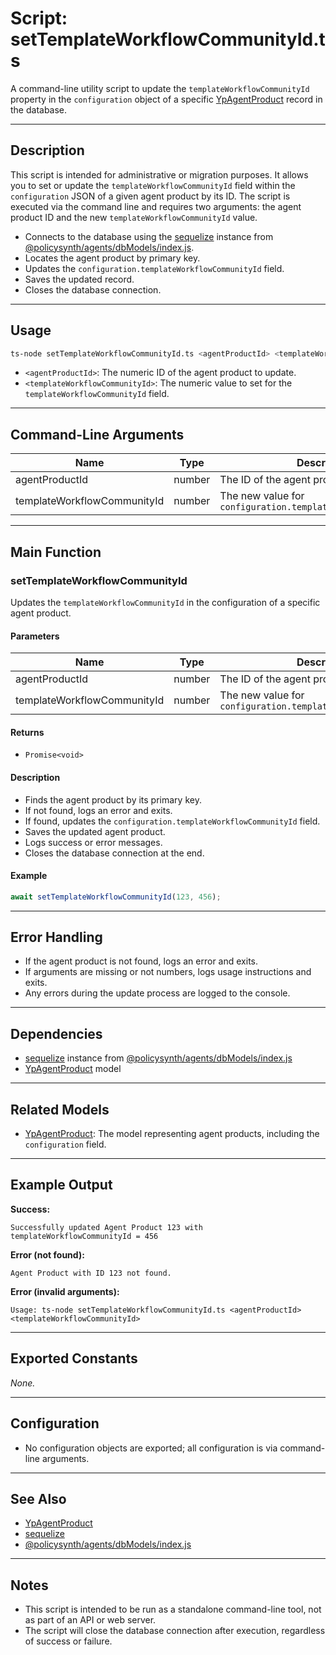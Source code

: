 # Script: setTemplateWorkflowCommunityId.ts

A command-line utility script to update the `templateWorkflowCommunityId` property in the `configuration` object of a specific [YpAgentProduct](./agentProduct.md) record in the database.

---

## Description

This script is intended for administrative or migration purposes. It allows you to set or update the `templateWorkflowCommunityId` field within the `configuration` JSON of a given agent product by its ID. The script is executed via the command line and requires two arguments: the agent product ID and the new `templateWorkflowCommunityId` value.

- Connects to the database using the [sequelize](https://sequelize.org/) instance from [@policysynth/agents/dbModels/index.js](https://github.com/CitizensFoundation/policy-synth/blob/main/agents/src/dbModels/index.ts).
- Locates the agent product by primary key.
- Updates the `configuration.templateWorkflowCommunityId` field.
- Saves the updated record.
- Closes the database connection.

---

## Usage

```bash
ts-node setTemplateWorkflowCommunityId.ts <agentProductId> <templateWorkflowCommunityId>
```

- `<agentProductId>`: The numeric ID of the agent product to update.
- `<templateWorkflowCommunityId>`: The numeric value to set for the `templateWorkflowCommunityId` field.

---

## Command-Line Arguments

| Name                        | Type   | Description                                               | Required |
|-----------------------------|--------|-----------------------------------------------------------|----------|
| agentProductId              | number | The ID of the agent product to update                     | Yes      |
| templateWorkflowCommunityId | number | The new value for `configuration.templateWorkflowCommunityId` | Yes      |

---

## Main Function

### setTemplateWorkflowCommunityId

Updates the `templateWorkflowCommunityId` in the configuration of a specific agent product.

#### Parameters

| Name                        | Type   | Description                                               |
|-----------------------------|--------|-----------------------------------------------------------|
| agentProductId              | number | The ID of the agent product to update                     |
| templateWorkflowCommunityId | number | The new value for `configuration.templateWorkflowCommunityId` |

#### Returns

- `Promise<void>`

#### Description

- Finds the agent product by its primary key.
- If not found, logs an error and exits.
- If found, updates the `configuration.templateWorkflowCommunityId` field.
- Saves the updated agent product.
- Logs success or error messages.
- Closes the database connection at the end.

#### Example

```typescript
await setTemplateWorkflowCommunityId(123, 456);
```

---

## Error Handling

- If the agent product is not found, logs an error and exits.
- If arguments are missing or not numbers, logs usage instructions and exits.
- Any errors during the update process are logged to the console.

---

## Dependencies

- [sequelize](https://sequelize.org/) instance from [@policysynth/agents/dbModels/index.js](https://github.com/CitizensFoundation/policy-synth/blob/main/agents/src/dbModels/index.ts)
- [YpAgentProduct](./agentProduct.md) model

---

## Related Models

- [YpAgentProduct](./agentProduct.md): The model representing agent products, including the `configuration` field.

---

## Example Output

**Success:**
```
Successfully updated Agent Product 123 with templateWorkflowCommunityId = 456
```

**Error (not found):**
```
Agent Product with ID 123 not found.
```

**Error (invalid arguments):**
```
Usage: ts-node setTemplateWorkflowCommunityId.ts <agentProductId> <templateWorkflowCommunityId>
```

---

## Exported Constants

_None._

---

## Configuration

- No configuration objects are exported; all configuration is via command-line arguments.

---

## See Also

- [YpAgentProduct](./agentProduct.md)
- [sequelize](https://sequelize.org/)
- [@policysynth/agents/dbModels/index.js](https://github.com/CitizensFoundation/policy-synth/blob/main/agents/src/dbModels/index.ts)

---

## Notes

- This script is intended to be run as a standalone command-line tool, not as part of an API or web server.
- The script will close the database connection after execution, regardless of success or failure.